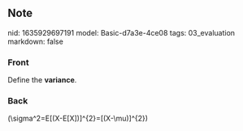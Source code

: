 ## Note
nid: 1635929697191
model: Basic-d7a3e-4ce08
tags: 03_evaluation
markdown: false

### Front
Define the <b>variance</b>.

### Back
\(\sigma^2=E[(X-E[X])]^{2}=[(X-\mu)]^{2}\)
